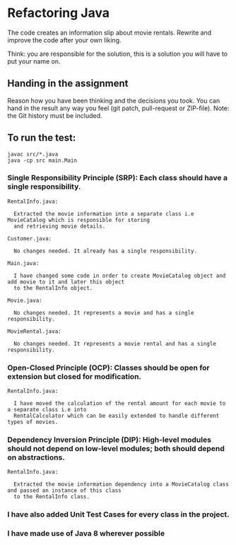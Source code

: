 # Refactoring Java

The code creates an information slip about movie rentals.
Rewrite and improve the code after your own liking.

Think: you are responsible for the solution, this is a solution you will have to put your name on.

## Handing in the assignment

Reason how you have been thinking and the decisions you took.
You can hand in the result any way you feel (git patch, pull-request or ZIP-file).
Note: the Git history must be included.

## To run the test:

```
javac src/*.java
java -cp src main.Main
```

### **Single Responsibility Principle (SRP): Each class should have a single responsibility.**

```
RentalInfo.java:

  Extracted the movie information into a separate class i.e MovieCatalog which is responsible for storing 
  and retrieving movie details.
```

```
Customer.java:

  No changes needed. It already has a single responsibility.
```

```
Main.java:

  I have changed some code in order to create MovieCatalog object and add movie to it and later this object 
  to the RentalInfo object.
```

```
Movie.java:

  No changes needed. It represents a movie and has a single responsibility.
```

```
MovieRental.java:

  No changes needed. It represents a movie rental and has a single responsibility.
```

### **Open-Closed Principle (OCP): Classes should be open for extension but closed for modification.**

```
RentalInfo.java:

  I have moved the calculation of the rental amount for each movie to a separate class i.e into 
  RentalCalculator which can be easily extended to handle different types of movies.
```

### **Dependency Inversion Principle (DIP): High-level modules should not depend on low-level modules; both should depend on abstractions.**

```
RentalInfo.java:

  Extracted the movie information dependency into a MovieCatalog class and passed an instance of this class 
  to the RentalInfo class.
```
### I have also added Unit Test Cases for every class in the project.
### I have made use of Java 8 wherever possible